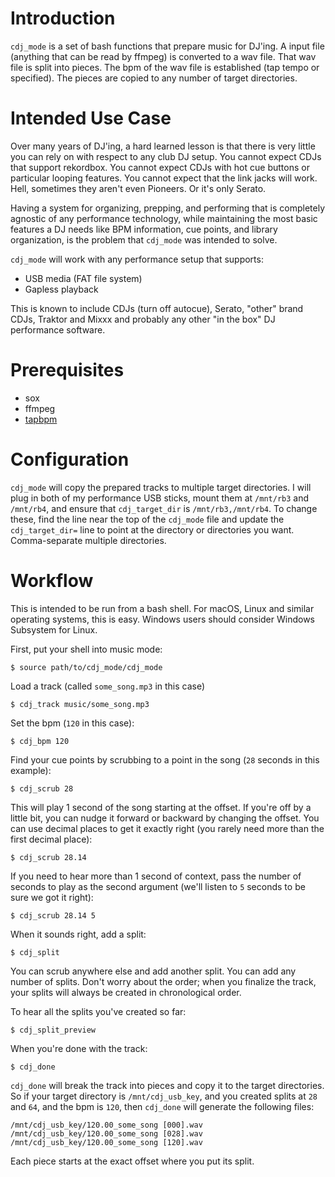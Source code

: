# Introduction

`cdj_mode` is a set of bash functions that prepare music for DJ'ing.
A input file (anything that can be read by ffmpeg) is converted to a wav file.
That wav file is split into pieces.
The bpm of the wav file is established (tap tempo or specified).
The pieces are copied to any number of target directories.

# Intended Use Case

Over many years of DJ'ing, a hard learned lesson is that there is very little you can rely on with respect to any club DJ setup.
You cannot expect CDJs that support rekordbox. You cannot expect CDJs with hot cue buttons or particular looping features. You cannot expect that the link jacks will work.
Hell, sometimes they aren't even Pioneers. Or it's only Serato.

Having a system for organizing, prepping, and performing that is completely agnostic of any performance technology, while maintaining the most basic features a DJ needs like BPM information, cue points, and library organization, is the problem that `cdj_mode` was intended to solve.

`cdj_mode` will work with any performance setup that supports:

- USB media (FAT file system)
- Gapless playback

This is known to include CDJs (turn off autocue), Serato, "other" brand CDJs, Traktor and Mixxx and probably any other "in the box" DJ performance software.

# Prerequisites

- sox
- ffmpeg
- [tapbpm](https://github.com/theaugy/tapbpm)

# Configuration

`cdj_mode` will copy the prepared tracks to multiple target directories. I will plug in both of my performance USB sticks, mount them at `/mnt/rb3` and `/mnt/rb4`, and ensure that `cdj_target_dir` is `/mnt/rb3,/mnt/rb4`.
To change these, find the line near the top of the `cdj_mode` file and update the `cdj_target_dir=` line to point at the directory or directories you want. Comma-separate multiple directories.

# Workflow

This is intended to be run from a bash shell. For macOS, Linux and similar operating systems, this is easy. Windows users should consider Windows Subsystem for Linux.

First, put your shell into music mode:

```
$ source path/to/cdj_mode/cdj_mode
```

Load a track (called `some_song.mp3` in this case)

```
$ cdj_track music/some_song.mp3
```

Set the bpm (`120` in this case):
```
$ cdj_bpm 120
```

Find your cue points by scrubbing to a point in the song (`28` seconds in this example):

```
$ cdj_scrub 28
```

This will play 1 second of the song starting at the offset. If you're off by a little bit, you can nudge it forward or backward by changing the offset. You can use decimal places to get it exactly right (you rarely need more than the first decimal place):

```
$ cdj_scrub 28.14
```

If you need to hear more than 1 second of context, pass the number of seconds to play as the second argument (we'll listen to `5` seconds to be sure we got it right):

```
$ cdj_scrub 28.14 5
```


When it sounds right, add a split:

```
$ cdj_split
```

You can scrub anywhere else and add another split. You can add any number of splits. Don't worry about the order; when you finalize the track, your splits will always be created in chronological order.

To hear all the splits you've created so far:

```
$ cdj_split_preview
```

When you're done with the track:

```
$ cdj_done
```

`cdj_done` will break the track into pieces and copy it to the target directories. So if your target directory is `/mnt/cdj_usb_key`, and you created splits at `28` and `64`, and the bpm is `120`, then `cdj_done` will generate the following files:

```
/mnt/cdj_usb_key/120.00_some_song [000].wav
/mnt/cdj_usb_key/120.00_some_song [028].wav
/mnt/cdj_usb_key/120.00_some_song [120].wav
```

Each piece starts at the exact offset where you put its split.
